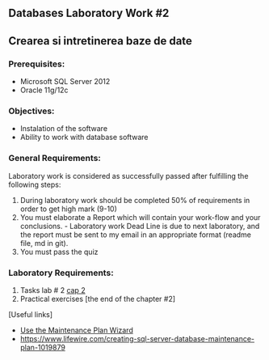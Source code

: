 ## Databases Laboratory Work #2

## Crearea si intretinerea baze de date

### Prerequisites:
  - Microsoft SQL Server 2012
  - Oracle 11g/12c

### Objectives:
  - Instalation of the software
  - Ability to work with database software

### General Requirements:
  Laboratory work is considered as successfully passed after fulfilling the following steps:

  1. During laboratory work should be completed 50% of requirements in order to get high mark (9-10)
  2. You must elaborate a Report which will contain your work-flow and your conclusions.
    - Laboratory work Dead Line is due to next laboratory, and the report must be sent to my email in an appropriate format (readme file, md in git).
  3. You must pass the quiz
  
### Laboratory Requirements:
   1. Tasks lab # 2 [cap 2](https://drive.google.com/open?id=0B-b6xKAweMRhbGZHT2V5MlJHZDQ)
   2. Practical exercises [the end of the chapter #2]
   
   [Useful links]
   
* [Use the Maintenance Plan Wizard](https://docs.microsoft.com/en-us/sql/relational-databases/maintenance-plans/use-the-maintenance-plan-wizard?view=sql-server-2017)
* https://www.lifewire.com/creating-sql-server-database-maintenance-plan-1019879 



